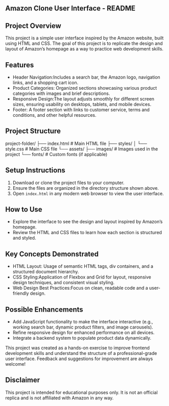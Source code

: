  ## Amazon Clone User Interface - README

## Project Overview

This project is a simple user interface inspired by the Amazon website, built using HTML and CSS. The goal of this project is to replicate the design and layout of Amazon’s homepage as a way to practice web development skills.

## Features

- Header Navigation:Includes a search bar, the Amazon logo, navigation links, and a shopping cart icon.
- Product Categories: Organized sections showcasing various product categories with images and brief descriptions.
- Responsive Design:The layout adjusts smoothly for different screen sizes, ensuring usability on desktops, tablets, and mobile devices.
- Footer: A footer section with links to customer service, terms and conditions, and other helpful resources.

## Project Structure


project-folder/
├── index.html        # Main HTML file
├── styles/
│   └── style.css     # Main CSS file
└── assets/
    ├── images/       # Images used in the project
    └── fonts/        # Custom fonts (if applicable)


## Setup Instructions

1. Download or clone the project files to your computer.
2. Ensure the files are organized in the directory structure shown above.
3. Open `index.html` in any modern web browser to view the user interface.

## How to Use

- Explore the interface to see the design and layout inspired by Amazon’s homepage.
- Review the HTML and CSS files to learn how each section is structured and styled.

## Key Concepts Demonstrated

- HTML Layout: Usage of semantic HTML tags, div containers, and a structured document hierarchy.
- CSS Styling:Application of Flexbox and Grid for layout, responsive design techniques, and consistent visual styling.
- Web Design Best Practices:Focus on clean, readable code and a user-friendly design.

## Possible Enhancements

- Add JavaScript functionality to make the interface interactive (e.g., working search bar, dynamic product filters, and image carousels).
- Refine responsive design for enhanced performance on all devices.
- Integrate a backend system to populate product data dynamically.

This project was created as a hands-on exercise to improve frontend development skills and understand the structure of a professional-grade user interface. Feedback and suggestions for improvement are always welcome!

## Disclaimer

This project is intended for educational purposes only. It is not an official replica and is not affiliated with Amazon in any way.

